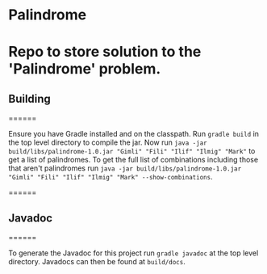 # Palindrome #
Repo to store solution to the 'Palindrome' problem.
======

## Building ##
======

Ensure you have Gradle installed and on the classpath.
Run `gradle build` in the top level directory to compile the jar.
Now run `java -jar build/libs/palindrome-1.0.jar "Gimli" "Fili" "Ilif" "Ilmig" "Mark"` to get a list of palindromes.
To get the full list of combinations including those that aren't palindromes run `java -jar build/libs/palindrome-1.0.jar "Gimli" "Fili" "Ilif" "Ilmig" "Mark" --show-combinations`.

======

## Javadoc ##
======

To generate the Javadoc for this project run `gradle javadoc` at the top level directory.
Javadocs can then be found at `build/docs`.

